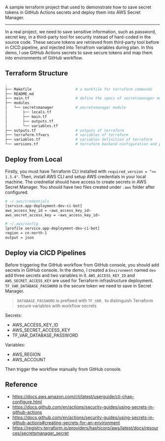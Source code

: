 A sample terraform project that used to demonstrate how to save secret tokens in GitHub Actions secrets and deploy them into AWS Secret Manager.

---
In a real project, we need to save sensitive information, such as password, secret key, in a third-party tool for security instead of hard-coded in the source code. These secure tokens are retrieved from third-party tool before in CICD pipeline, and injected into Terrafrom variables during plan. In this demo, I use GitHub Actions secrets to save secure tokens and map them into environments of GitHub workflow. 

## Terraform Structure
```bash
.
├── Makefile                    # a markfile for terraform commands 
├── README.md
├── main.tf                     # define the specs of secretsmanager module
├── modules
│   └── secretsmanager          # secretsmanager module
│       ├── locals.tf
│       ├── main.tf
│       ├── outputs.tf
│       └── variables.tf
├── outputs.tf                  # outputs of terraform
├── terraform.tfvars            # variables of terraform
├── variables.tf                # variables definition of terraform
└── versions.tf                 # terraform backend configuration and provider versions
```

## Deploy from Local
Firstly, you must have Terraform CLI installed with `required_version = ">= 1.3.4"`. Then, install AWS CLI and setup AWS credentials in your local machine. The crednetial should have access to create secrets in AWS Secret Manager. You should have two files created under `.aws` folder after configured. 
```bash
# ~/.aws/credentials
[service.app-deployment-dev-ci-bot]
aws_access_key_id = <aws_access_key_id>
aws_secret_access_key = <aws_access_key_id>

# ~/.aws/config
[profile service.app-deployment-dev-ci-bot]
region = cn-north-1
output = json
```

## Deploy via CICD Pipelines
Before triggering the GitHub workflow from GitHub console, you should add secrets in GitHub console. In the demo, I created a `Environment` named `dev` add three secrets and two variables in it. `AWS_ACCESS_KEY_ID` and `AWS_SECRET_ACCESS_KEY` are used for Terraform infrastructure deployment. `TF_VAR_DATABASE_PASSWORD` is the secure token we need to save in Secret Manager.

> `DATABASE_PASSWORD` is prefixed with `TF_VAR_` to distinguish Terraform secure variables with workflow secrets

Secrets:
- AWS_ACCESS_KEY_ID
- AWS_SECRET_ACCESS_KEY
- TF_VAR_DATABASE_PASSWORD

Variables:
- AWS_REGION
- AWS_ACCOUNT

Then trigger the workflow manually from GitHub console.

## Reference
- https://docs.aws.amazon.com/cli/latest/userguide/cli-chap-configure.html
- https://docs.github.com/en/actions/security-guides/using-secrets-in-github-actions
- https://docs.github.com/en/actions/security-guides/using-secrets-in-github-actions#creating-secrets-for-an-environment
- https://registry.terraform.io/providers/hashicorp/aws/latest/docs/resources/secretsmanager_secret
